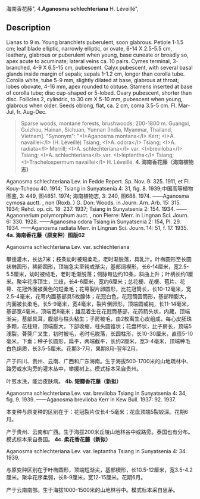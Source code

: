 海南香花藤",
4.**Aganosma schlechteriana** H. Léveillé",

## Description
Lianas to 9 m. Young branchlets puberulent, soon glabrous. Petiole 1-1.5 cm; leaf blade elliptic, narrowly elliptic, or ovate, 6-14 X 2.5-5.5 cm, leathery, glabrous or puberulent when young, base cuneate or broadly so, apex acute to acuminate; lateral veins ca. 10 pairs. Cymes terminal, 3-branched, 4-9 X  6.5-15 cm, pubescent. Calyx pubescent, with several basal glands inside margin of sepals; sepals 1-1.2 cm, longer than corolla tube. Corolla white, tube 5-9 mm, slightly dilated at base, glabrous at throat; lobes obovate, 4-16 mm, apex rounded to obtuse. Stamens inserted at base of corolla tube; disc cup-shaped or 5-lobed. Ovary pubescent, shorter than disc. Follicles 2, cylindric, to 30 cm X 5-10 mm, pubescent when young, glabrous when older. Seeds oblong, flat, ca. 2 cm, coma 3.5-5 cm. Fl. Mar-Jul, fr. Aug-Dec.

> Sparse woods, montane forests, brushwoods; 200-1800 m. Guangxi, Guizhou, Hainan, Sichuan, Yunnan [India, Myanmar, Thailand, Vietnam].
  "Synonym": "&lt;I&gt;Aganosma montana&lt;/I&gt; Kerr; &lt;I&gt;A. navaillei&lt;/I&gt; (H. Léveillé) Tsiang; &lt;I&gt;A. odora&lt;/I&gt; Tsiang; &lt;I&gt;A. radiata&lt;/I&gt; Merrill; &lt;I&gt;A. schlechteriana&lt;/I&gt; var. &lt;I&gt;breviloba&lt;/I&gt; Tsiang; &lt;I&gt;A. schlechteriana&lt;/I&gt; var. &lt;I&gt;leptantha&lt;/I&gt; Tsiang; &lt;I&gt;Trachelospermum navaillei&lt;/I&gt; H. Léveillé.
**4. 海南香花藤（海南植物志）**

Aganosma schlechteriana Lev. in Fedde Repert. Sp. Nov. 9: 325. 1911, et Fl. Kouy-Tcheou 40. 1914; Tsiang in Sunyatsenia 4: 31, fig. 8. 1939;中国高等植物图鉴, 3: 449, 图4851. 1974; 海南植物志, 3: 240, 图688. 1974. ——Aganosma cymosa auctt. , non (Roxb. ) G. Don: Woods. in Journ. Arn. Arb. 15: 315. 1934; Rehd. op. cit. 18: 237. 1937; Tsiang in Sunyatsenia 2: 154. 1934. ——Aganonerium polymorphum auct. , non Pierre: Merr. in Lingnan Sci. Journ. 6: 330. 1928. ——Aganosma odora Tsiang in Sunyatsenia 2: 154, Pl. 29. 1934. ——Aganosma radiata Merr. in Lingnan Sci. Journ. 14: 51, f. 17. 1935.
**4a. 海南香花藤（原变种）图版62**

Aganosma schlechteriana Lev. var. schlechteriana

攀援灌木，长达7米；枝条幼时被短柔毛，老时渐脱落，具乳汁。叶椭圆形至长圆状椭圆形，稀卵圆形，顶端急尖至钝或渐尖，基部阔楔形，长6-14厘米，宽2.5-5.5厘米，幼时被绒毛，老时毛渐脱落；侧脉每边约10条，斜曲上升；叶柄长约1厘米。聚伞花序顶生，三歧，长4-6厘米，宽约6厘米；总花梗、花梗、苞片、花萼、花冠外面被黄色的短柔毛；花萼裂片卵圆形，比花冠筒长，长10-12毫米，宽2.5-4毫米，花萼内面基部具5枚腺体；花冠白色，花冠筒圆筒形，基部稍膨大，内面被长柔毛，长5-9毫米，宽4毫米，裂片倒卵形，顶端圆或钝，长11-14毫米，基部宽4毫米，顶端宽8毫米；雄蕊着生在花冠筒基部，花药箭头状，内藏，顶端渐尖，基部具耳，腹部与柱头粘生；子房被毛，由2枚离生心皮组成，每心皮胚珠多颗，花柱短，顶端膨大，下部收缩，柱头圆锥状；花盘杯状，比子房长，顶端5浅裂。蓇葖广叉生，初时被毛，老时毛脱落，长圆柱形，长10-30厘米，直径5-10毫米，下垂；种子长圆形，扁平，两端截平，长约2厘米，宽3-4毫米，顶端种毛白色绢质，长3.5-5厘米。花期3-7月，果期8月-翌年2月。

产于四川、贵州、云南、广西和广东海南。生于海拔500-1700米的山地疏林中、路旁或水沟旁的灌木丛中，攀援树上。模式标本采自贵州。

叶煎水洗，能治皮肤病。
**4b. 短瓣香花藤（新拟）**

Aganosma schlechteriana Lev. var. breviloba Tsiang in Sunyatsenia 4: 34, fig. 9. 1939. ——Aganosma breviloba Kerr in Kew Bull. 1937: 92. 1937.

本变种与原变种的区别在于：花冠裂片仅长4-5毫米；花盘顶端5裂较深。花期6月。

产于贵州、云南和广西。生于海拔200米丘陵山地林谷中或路旁。泰国也有分布。模式标本采自泰国。
**4c. 柔花香花藤（新拟）**

Aganosma schlechteriana Lev. var. leptantha Tsiang in Sunyatsenia 4: 34. 1939.

与原变种区别在于叶椭圆形，顶端短渐尖，基部楔形，长10.5-12厘米，宽3.5-4.2厘米。聚伞花序柔弱，长8-9厘米，宽12-15厘米。花期6月。

产于云南南部。生于海拔1000-1500米的山地林谷中。模式标本采自思茅。
